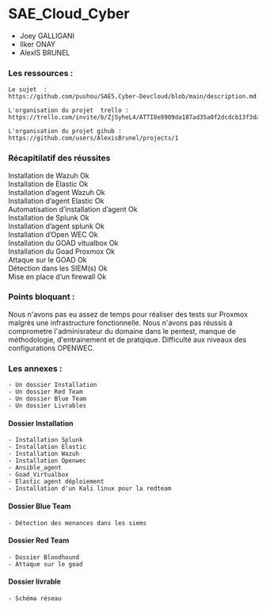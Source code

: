 # SAE_Cloud_Cyber
- Joey GALLIGANI
- Ilker ONAY
- AlexIS BRUNEL

### Les ressources : 
    
    Le sujet  :  
    https://github.com/pushou/SAE5.Cyber-Devcloud/blob/main/description.md

    L'organisation du projet  trello :
    https://trello.com/invite/b/ZjSyheL4/ATTI8e8909da187ad35a0f2dcdcb13f3da923A1C2DF6/saecybercloud

    L'organisation du projet gihub :
    https://github.com/users/AlexisBrunel/projects/1

### Récapitilatif des réussites

Installation de Wazuh	                Ok
<br/>
Installation de Elastic                	Ok 
<br/>
Installation d’agent Wazuh            	Ok 
<br/>
Installation d’agent Elastic	        Ok 
<br/>
Automatisation d’installation d’agent	Ok 
<br/>
Installation de Splunk                	Ok 
<br/>
Installation d’agent splunk	            Ok 
<br/>
Installation d’Open WEC                	Ok 
<br/>
Installation du GOAD vitualbox	        Ok 
<br/>
Installation du Goad Proxmox	        Ok 
<br/>
Attaque sur le GOAD	                    Ok 
<br/>
Détection dans les SIEM(s)             	Ok 
<br/>
Mise en place d’un firewall 	        Ok 

###  Points bloquant : 

Nous n'avons pas eu assez de temps pour réaliser des tests sur Proxmox malgrès une infrastructure fonctionnelle.
Nous n'avons pas réussis à comprometre l'adminisrateur du domaine dans le pentest, manque de méthodologie, d'entrainement et de pratqique.
Difficulté aux niveaux des configurations OPENWEC.






### Les annexes : 
    - Un dossier Installation 
    - Un dossier Red Team 
    - Un dossier Blue Team 
    - Un dossier Livrables 

#### Dossier Installation 
    - Installation Splunk
    - Installation Elastic
    - Installation Wazuh
    - Installation Openwec
    - Ansible_agent
    - Goad_Virtualbox
    - Elastic agent déploiement 
    - Installation d'un Kali linux pour la redteam
    
#### Dossier Blue Team 
    - Détection des menances dans les siems 
#### Dossier Red Team 
    - Dossier Bloodhound
    - Attaque sur le goad
    
#### Dossier livrable 
    - Schéma réseau 


